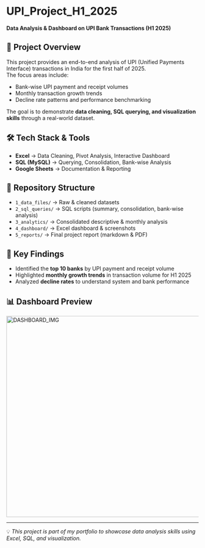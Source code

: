 # UPI_Project_H1_2025  
**Data Analysis & Dashboard on UPI Bank Transactions (H1 2025)**  

## 📌 Project Overview  
This project provides an end-to-end analysis of UPI (Unified Payments Interface) transactions in India for the first half of 2025.  
The focus areas include:  
- Bank-wise UPI payment and receipt volumes  
- Monthly transaction growth trends  
- Decline rate patterns and performance benchmarking  

The goal is to demonstrate **data cleaning, SQL querying, and visualization skills** through a real-world dataset.  

## 🛠️ Tech Stack & Tools  
- **Excel** → Data Cleaning, Pivot Analysis, Interactive Dashboard  
- **SQL (MySQL)** → Querying, Consolidation, Bank-wise Analysis  
- **Google Sheets** → Documentation & Reporting  

## 📂 Repository Structure  
- `1_data_files/` → Raw & cleaned datasets  
- `2_sql_queries/` → SQL scripts (summary, consolidation, bank-wise analysis)  
- `3_analytics/` → Consolidated descriptive & monthly analysis  
- `4_dashboard/` → Excel dashboard & screenshots  
- `5_reports/` → Final project report (markdown & PDF)  

## 🚀 Key Findings  
- Identified the **top 10 banks** by UPI payment and receipt volume  
- Highlighted **monthly growth trends** in transaction volume for H1 2025  
- Analyzed **decline rates** to understand system and bank performance  

## 📊 Dashboard Preview  
<img width="1015" height="528" alt="DASHBOARD_IMG" src="https://github.com/user-attachments/assets/9ae55d44-e710-4ea8-b62a-c5ff6eb24965" />  

---

💡 *This project is part of my portfolio to showcase data analysis skills using Excel, SQL, and visualization.*  


